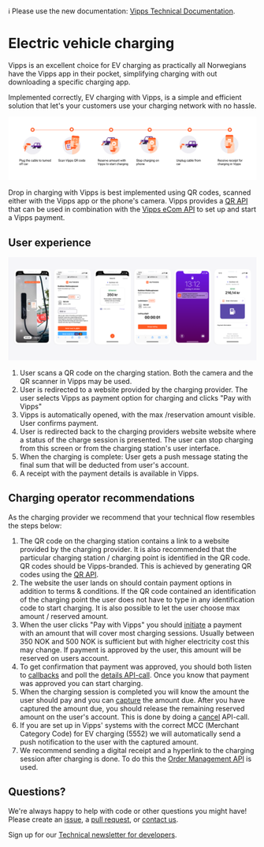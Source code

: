 <!-- START_METADATA
---
title: EV Charging
sidebar_position: 5
---
END_METADATA -->

<!-- START_COMMENT -->

ℹ️ Please use the new documentation:
[Vipps Technical Documentation](https://vippsas.github.io/vipps-developer-docs/).

<!-- END_COMMENT -->

# Electric vehicle charging

Vipps is an excellent choice for EV charging as practically all Norwegians have
the Vipps app in their pocket, simplifying charging with out downloading a
specific charging app.

Implemented correctly, EV charging with Vipps, is a simple and efficient
solution that let's your customers use your charging network with no hassle.

![EV charging with Vipps](images/ev-charging-process-icons.png)

Drop in charging with Vipps is best implemented using QR codes, scanned either
with the Vipps app or the phone's camera. Vipps provides a
[QR API](https://vippsas.github.io/vipps-developer-docs/docs/APIs/qr-api)
that can be used in combination with the [Vipps eCom API](https://vippsas.github.io/vipps-developer-docs/docs/APIs/ecom-api/) to set up and start a
Vipps payment.

## User experience

![EV charging with Vipps: Screenshots](images/ev-charging-process-screenshots.png)

1. User scans a QR code on the charging station. Both the camera and the QR scanner in Vipps may be used.
2. User is redirected to a website provided by the charging provider. The user selects Vipps as payment option for charging and clicks "Pay with Vipps"
3. Vipps is automatically opened, with the max /reservation amount visible. User confirms payment.
4. User is redirected back to the charging providers website website where a status of the charge session is presented. The user can stop charging from this screen or from the charging station's user interface.
5. When the charging is complete: User gets a push message stating the final sum that will be deducted from user's account.
6. A receipt with the payment details is available in Vipps.

## Charging operator recommendations
As the charging provider we recommend that your technical flow resembles the steps below:

1. The QR code on the charging station contains a link to a website provided by the charging provider. It is also recommended that the particular charging station / charging point is identified in the QR code. QR codes should be Vipps-branded. This is achieved by generating QR codes using the [QR API](https://vippsas.github.io/vipps-developer-docs/docs/APIs/qr-api).
2. The website the user lands on should contain payment options in addition to terms & conditions. If the QR code contained an identification of the charging point the user does not have to type in any identification code to start charging. It is also possible to let the user choose max amount / reserved amount.
3. When the user clicks "Pay with Vipps" you should [initiate](https://vippsas.github.io/vipps-developer-docs/docs/APIs/ecom-api/vipps-ecom-api#initiate) a payment with an amount that will cover most charging sessions. Usually between 350 NOK and 500 NOK is sufficient but with higher electricity cost this may change.  If payment is approved by the user, this amount will be reserved on users account.
4. To get confirmation that payment was approved, you should both listen to  [callbacks](https://vippsas.github.io/vipps-developer-docs/docs/APIs/ecom-api/vipps-ecom-api#callbacks) and poll the [details API-call](https://vippsas.github.io/vipps-developer-docs/docs/APIs/ecom-api/vipps-ecom-api#get-payment-details). Once you know that payment was approved you can start charging.
5. When the charging session is completed you will know the amount the user should pay and you can [capture](https://vippsas.github.io/vipps-developer-docs/docs/APIs/ecom-api/vipps-ecom-api#capture) the amount due. After you have captured the amount due, you should release the remaining reserved amount on the user's account. This is done by doing a [cancel](https://vippsas.github.io/vipps-developer-docs/docs/APIs/ecom-api/vipps-ecom-api#cancelling-a-partially-captured-order) API-call.
6. If you are set up in Vipps' systems with the correct MCC (Merchant Category Code) for EV charging (5552) we will automatically send a push notification to the user with the captured amount.
7. We recommend sending a digital receipt and a hyperlink to the charging session after charging is done. To do this the [Order Management API](https://vippsas.github.io/vipps-developer-docs/docs/APIs/order-management-api/) is used.  

## Questions?

We're always happy to help with code or other questions you might have!
Please create an [issue](https://github.com/vippsas/vipps-solutions/issues),
a [pull request](https://github.com/vippsas/vipps-solutions/pulls),
or [contact us](https://vippsas.github.io/vipps-developer-docs/docs/vipps-developers/contact).

Sign up for our [Technical newsletter for developers](https://vippsas.github.io/vipps-developer-docs/docs/vipps-developers/newsletters).
